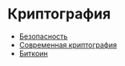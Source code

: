 # Криптография

* [Безопасность](security/README.md)
* [Современная криптография](modern/README.md)
* [Биткоин](bitcoin/README.md)
